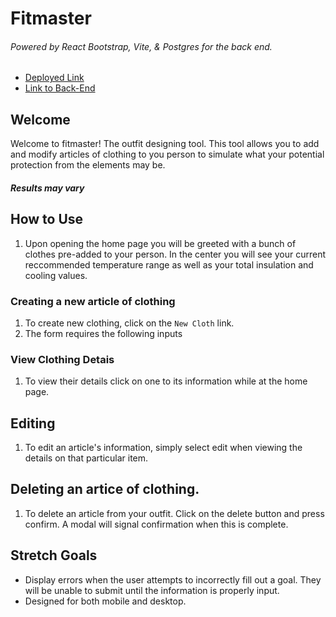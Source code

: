 # Fitmaster
###### Powered by React Bootstrap, Vite, & Postgres for the back end.

- [Deployed Link](https://startling-douhua-766f69.netlify.app/)
- [Link to Back-End](https://github.com/Nugget-Meister/M4-Fitmaster-BE)

## Welcome
Welcome to fitmaster! The outfit designing tool. This tool allows you to add and modify articles of clothing to you person to simulate what your potential protection from the elements may be. 

##### Results may vary

## How to Use

1. Upon opening the home page you will be greeted with a bunch of clothes pre-added to your person. In the center you will see your current reccommended temperature range as well as your total insulation and cooling values.


### Creating a new article of clothing

1. To create new clothing, click on the `New Cloth` link.
2. The form requires the following inputs

### View Clothing Detais
1. To view their details click on one to its information while at the home page.

## Editing 
1. To edit an article's information, simply select edit when viewing the details on that particular item.

## Deleting an artice of clothing.
1. To delete an article from your outfit. Click on the delete button and press confirm. A modal will signal confirmation when this is complete.

## Stretch Goals
   - Display errors when the user attempts to incorrectly fill out a goal. They will be unable to submit until the information is properly input.
   - Designed for both mobile and desktop.